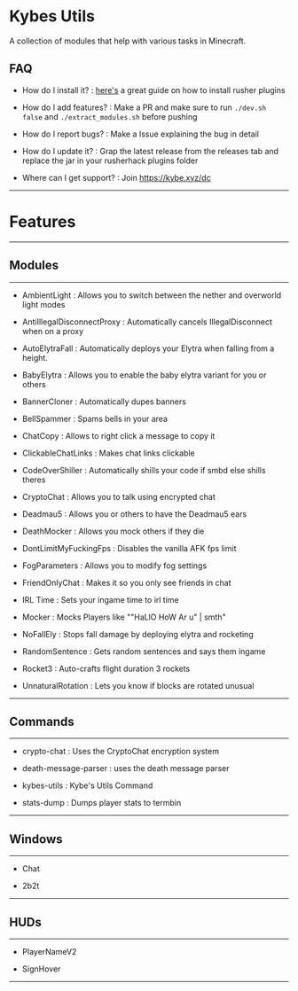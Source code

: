 # Kybes Utils

A collection of modules that help with various tasks in Minecraft.

## FAQ

- How do I install it?
: [here's](https://github.com/RusherDevelopment/rusherhack-plugins/blob/main/README.md#installation) a great guide on how to install rusher plugins

- How do I add features?
: Make a PR and make sure to run `./dev.sh false` and `./extract_modules.sh` before pushing

- How do I report bugs?
: Make a Issue explaining the bug in detail

- How do I update it?
: Grap the latest release from the releases tab and replace the jar in your rusherhack plugins folder

- Where can I get support?
: Join https://kybe.xyz/dc

---

# Features

---

## Modules

---

- AmbientLight
: Allows you to switch between the nether and overworld light modes

- AntiIllegalDisconnectProxy
: Automatically cancels IllegalDisconnect when on a proxy

- AutoElytraFall
: Automatically deploys your Elytra when falling from a height.

- BabyElytra
: Allows you to enable the baby elytra variant for you or others

- BannerCloner
: Automatically dupes banners

- BellSpammer
: Spams bells in your area

- ChatCopy
: Allows to right click a message to copy it

- ClickableChatLinks
: Makes chat links clickable

- CodeOverShiller
: Automatically shills your code if smbd else shills theres

- CryptoChat
: Allows you to talk using encrypted chat

- Deadmau5
: Allows you or others to have the Deadmau5 ears

- DeathMocker
: Allows you mock others if they die

- DontLimitMyFuckingFps
: Disables the vanilla AFK fps limit

- FogParameters
: Allows you to modify fog settings

- FriendOnlyChat
: Makes it so you only see friends in chat

- IRL Time
: Sets your ingame time to irl time

- Mocker
: Mocks Players like \"\"HaLlO HoW Ar u\" | smth\"

- NoFallEly
: Stops fall damage by deploying elytra and rocketing

- RandomSentence
: Gets random sentences and says them ingame

- Rocket3
: Auto-crafts flight duration 3 rockets

- UnnaturalRotation
: Lets you know if blocks are rotated unusual

---

## Commands

---

- crypto-chat
: Uses the CryptoChat encryption system

- death-message-parser
: uses the death message parser

- kybes-utils
: Kybe's Utils Command

- stats-dump
: Dumps player stats to termbin

---

## Windows

---

- Chat

- 2b2t

---

## HUDs

---

- PlayerNameV2

- SignHover

---

